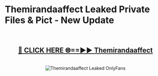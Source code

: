 # Themirandaaffect Leaked Private Files & Pict - New Update
<br>
<div align="center">
<h2><a href="https://mediafilles.blogspot.com/?title=Themirandaaffect" rel="nofollow">🔴 CLICK HERE 🌐==►► Themirandaaffect</a></h2>
<br>
<a href="https://mediafilles.blogspot.com/?title=Themirandaaffect" rel="nofollow" data-target="animated-image.originalLink"><img src="https://i.ibb.co.com/WyWwxjT/player-gif2.gif" alt="Themirandaaffect Leaked OnlyFans" style="max-width: 100%; display: inline-block;" data-target="animated-image.originalImage"></a>
</div>
<br>